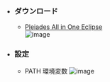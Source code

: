 - ### ダウンロード
  - [Pleiades All in One Eclipse](https://mergedoc.osdn.jp/)\
  ![image](https://user-images.githubusercontent.com/1501327/187071974-8d0dd5f6-0e94-44b3-bde7-f9c5fde87079.png)

- ### 設定
  - PATH 環境変数
  ![image](https://user-images.githubusercontent.com/1501327/187073076-9ef19980-e7c7-470b-8334-aaa86a9bce18.png)
